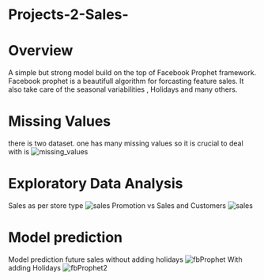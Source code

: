 # Projects-2-Sales-
# Overview 

A simple but strong model build on the top of Facebook Prophet framework. Facebook prophet is a beautifull algorithm for forcasting feature sales. It also take care of
the seasonal   variabilities , Holidays and many others.

# Missing Values
there is two dataset. one has many missing values so it is crucial to deal with is 
![missing_values](https://user-images.githubusercontent.com/81525107/162824690-f30ddabd-011f-4b11-bd8a-7022e4a389ed.png)

# Exploratory Data Analysis
Sales as per store type
![sales](https://user-images.githubusercontent.com/81525107/162825239-ce382479-0426-41a4-b6e5-2c4f3baf31de.png)
Promotion vs Sales and Customers
![sales](https://user-images.githubusercontent.com/81525107/162825497-7777235a-4cf4-4cc3-9256-aec196f84491.png)
# Model prediction 
Model prediction future sales without adding holidays 
![fbProphet](https://user-images.githubusercontent.com/81525107/162825909-786d2de0-84ea-43ed-9ec7-9b47fb990519.png)
With adding Holidays
![fbProphet2](https://user-images.githubusercontent.com/81525107/162826821-cc2be68c-d798-4b1a-b002-bd125712db42.png)


